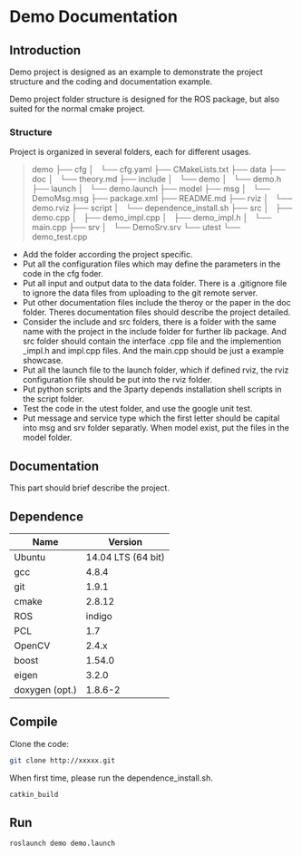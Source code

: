 # Demo Documentation

## Introduction
Demo project is designed as an example to demonstrate the project structure and the coding and documentation example.

Demo project folder structure is designed for the ROS package, but also suited for the normal cmake project.

### Structure
Project is organized in several folders, each for different usages.

<blockquote>
demo
├── cfg
│   └── cfg.yaml
├── CMakeLists.txt
├── data
├── doc
│   └── theory.md
├── include
│   └── demo
│       └── demo.h
├── launch
│   └── demo.launch
├── model
├── msg
│   └── DemoMsg.msg
├── package.xml
├── README.md
├── rviz
│   └── demo.rviz
├── script
│   └── dependence_install.sh
├── src
│   ├── demo.cpp
│   ├── demo_impl.cpp
│   ├── demo_impl.h
│   └── main.cpp
├── srv
│   └── DemoSrv.srv
└── utest
└── demo_test.cpp
</blockquote>

+ Add the folder according the project specific.
+ Put all the configuration files which may define the parameters in the code in the cfg foder.
+ Put all input and output data to the data folder. There is a .gitignore file to ignore the data files from uploading to the git remote server.
+ Put other documentation files include the theroy or the paper in the doc folder. Theres documentation files should describe the project detailed.
+ Consider the include and src folders, there is a folder with the same name with the project in the include folder for further lib package. And src folder should contain the interface .cpp file and the implemention _impl.h and impl.cpp files. And the main.cpp should be just a example showcase.
+ Put all the launch file to the launch folder, which if defined rviz, the rviz configuration file should be put into the rviz folder.
+ Put python scripts and the 3party depends installation shell scripts in the script folder.
+ Test the code in the utest folder, and use the google unit test.
+ Put message and service type which the first letter should be capital into msg and srv folder separatly. When model exist, put the files in the model folder.

## Documentation
This part should brief describe the project.

## Dependence
| Name           |              Version |
|----------------|----------------------|
| Ubuntu         |   14.04 LTS (64 bit) |
| gcc            |                4.8.4 |
| git            |                1.9.1 |
| cmake          |               2.8.12 |
| ROS            |               indigo |
| PCL            |                  1.7 |
| OpenCV         |                2.4.x |
| boost          |               1.54.0 |
| eigen          |                3.2.0 |
| doxygen (opt.) |              1.8.6-2 |

## Compile
Clone the code:
``` sh
git clone http://xxxxx.git
```
When first time, please run the dependence_install.sh.
``` sh
catkin_build
```


## Run

``` sh
roslaunch demo demo.launch
```
